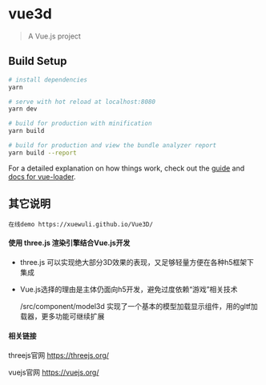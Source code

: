 # vue3d

> A Vue.js project

## Build Setup

``` bash
# install dependencies
yarn

# serve with hot reload at localhost:8080
yarn dev

# build for production with minification
yarn build

# build for production and view the bundle analyzer report
yarn build --report
```

For a detailed explanation on how things work, check out the [guide](http://vuejs-templates.github.io/webpack/) and [docs for vue-loader](http://vuejs.github.io/vue-loader).

## 其它说明

    在线demo https://xuewuli.github.io/Vue3D/

#### 使用 three.js 渲染引擎结合Vue.js开发

- three.js 可以实现绝大部分3D效果的表现，又足够轻量方便在各种h5框架下集成
- Vue.js选择的理由是主体仍面向h5开发，避免过度依赖“游戏”相关技术


    /src/component/model3d 实现了一个基本的模型加载显示组件，用的gltf加载器，更多功能可继续扩展

#### 相关链接
threejs官网
https://threejs.org/

vuejs官网
https://vuejs.org/